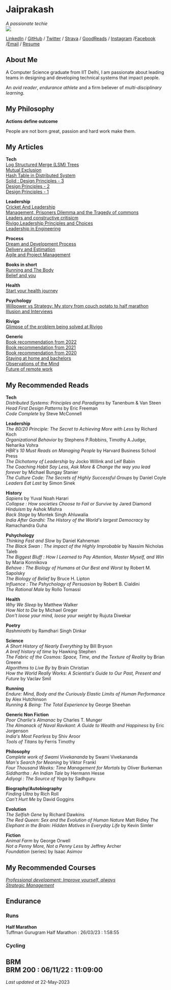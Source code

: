 # Jaiprakash

_A passionate techie_ <br>
![](https://user-images.githubusercontent.com/19921950/113431605-a2a82380-93f9-11eb-83cf-127d8f1cbe6c.jpg)

 [LinkedIn](http://linkedin.techiejai.com) / [GitHub](http://github.techiejai.com) / [Twitter](http://twitter.techiejai.com) / [Strava](http://strava.techiejai.com) / [GoodReads](http://goodreads.techiejai.com/) / [Instagram](http://insta.techiejai.com) /[Facebook](http://facebook.techiejai.com) /[Email](mailto:techiejaiprakash@gmail.com) / [Resume](http://resume.techiejai.com)

## About Me

A Computer Science graduate from IIT Delhi, I am passionate about leading teams in designing and developing technical systems that impact people.

An _avid reader_, _endurance athlete_ and a firm believer of _multi-disciplinary learning_.

## My Philosophy

**Actions define outcome** <br>

People are not born great, passion and hard work make them.

<!-- ##My Projects
**Tech**


**Leadership**<br>
Adoption of Agile methodology. -->



## My Articles
**Tech**<br>
[Log Structured Merge (LSM) Trees](https://medium.com/codex/understanding-log-structured-merge-lsm-trees-c4a0039f17a8)<br>
[Mutual Exclusion](https://medium.com/swlh/mutual-exclusion-8ee27ea772c0)<br>
[Hash Table in Distributed System](https://techiejai.medium.com/hash-tables-in-distributed-system-52dac98801ae)<br>
[Solid : Design Principles - 3](https://techiejaiprakash.wordpress.com/2020/05/27/design-principles-3/amp/) <br>
[Design Principles - 2](https://techiejaiprakash.wordpress.com/2020/04/30/design-principles-2/amp/)<br>
[Design Principles - 1](https://techiejaiprakash.wordpress.com/2020/04/28/design-principles-1/)<br>

**Leadership**<br>
[Cricket And Leadership](https://techiejai.medium.com/cricket-and-leadership-e8d9c0d0026c)<br>
[Management, Prisoners Dilemma and the Tragedy of commons](https://techiejai.medium.com/management-prisoners-dilemma-and-the-tragedy-of-the-commons-278b533094f6)<br>
[Leaders and constructive critisicm](https://www.linkedin.com/pulse/leaders-constructive-criticism-jaiprakash-choudhary/)<br>
[Rivigo,Leadership Principles and Choices](https://www.linkedin.com/pulse/rivigo-leadership-principles-choices-jaiprakash-choudhary/)<br>
[Leadership in Engineering](https://www.linkedin.com/pulse/leadership-engineering-jaiprakash-choudhary/) <br>

**Process**<br>
[Dream and Development Process](https://techiejaiprakash.wordpress.com/2020/06/25/dream-and-development-process/) <br>
[Delivery and Estimation](https://techiejai.medium.com/delivery-and-estimation-eeb704677dfc)<br>
[Agile and Project Management](https://www.linkedin.com/pulse/agile-project-management-jaiprakash-choudhary/) <br>

**Books in short**<br>
[Running and The Body](https://techiejai.medium.com/running-and-the-body-7f5bc024a765)<br>
[Belief and you](https://techiejai.medium.com/belief-and-you-819e39ba4f7a)<br>

**Health**<br>
[Start your health journey](https://techiejai.medium.com/how-to-begin-the-fitness-journey-2e40a5908a81) <br>


**Psychology**<br>
[Willpower vs Strategy: My story from couch potato to half marathon](https://techiejai.medium.com/willpower-vs-strategy-my-story-from-couch-potato-to-half-marathon-what-it-means-in-leadership-7d2d1a037398)<br>
[Illusion and Interviews](https://techiejai.medium.com/illusions-and-interviews-84f9aaf38920)<br>

**Rivigo**<br>
[Glimpse of the problem being solved at Rivigo](https://www.linkedin.com/pulse/glimpse-problems-being-solved-rivigo-jaiprakash-choudhary/)<br>

**Generic**<br>
[Book recommendation from 2022](https://techiejai.medium.com/recommendation-books-read-in-2022-8c47b84c9ac1)<br>
[Book recommendation from 2021](https://techiejai.medium.com/recommendation-books-read-in-2021-b606c03777e4) <br>
[Book recommendation from 2020](https://techiejai.medium.com/recommendation-books-read-in-2020-d19b78a0da88)<br>
[Staying at home and bachelors](https://www.linkedin.com/pulse/staying-home-bachelors-jaiprakash-choudhary/) <br>
[Observations of the Mind](https://www.linkedin.com/pulse/observations-mind-jaiprakash-choudhary/) <br>
[Future of remote work](https://techiejai.medium.com/future-of-remote-work-710d5f27d1ff) <br>

## My Recommended Reads
**Tech**<br>
_Distributed Systems: Principles and Paradigms_ by Tanenbum & Van Steen<br>
_Head First Design Patterns_ by Eric Freeman<br>
_Code Complete_ by Steve McConnell<br>

**Leadership**<br>
_The 80/20 Principle: The Secret to Achieving More with Less_ by Richard Koch<br>
_Organizational Behavior_ by Stephens P.Robbins, Timothy A.Judge, Neharika Vohra<br>
_HBR's 10 Must Reads on Managing People_ by Harvard Business School Press <br>
_The Dichotomy of Leadership_ by Jocko Willink and Leif Babin <br>
_The Coaching Habit Say Less, Ask More & Change the way you lead forever_ by Michael Bungay Stanier <br>
_The Culture Code: The Secrets of Highly Successful Groups_ by Daniel Coyle<br>
_Leaders Eat Last_ by Simon Sinek<br>

**History**<br>
_Sapiens_ by Yuval Noah Harari<br>
_Collapse : How societies Choose to Fail or Survive_ by Jared Diamond<br>
_Hinduism_ by Ashok Mishra<br>
_Back Stage_ by Montek Singh Ahluwalia<br>
_India After Gandhi: The History of the World's largest Democracy_ by Ramachandra Guha<br>

**Pshychology**<br>
_Thinking Fast and Slow_ by Daniel Kahneman<br>
_The Black Swan : The impact of the Highly Improbable_ by Nassim Nicholas Taleb<br>
_The Biggest Bluff : How I Learned to Pay Attention, Master Myself, and Win_ by Maria Konnikova<br> 
_Behave : The Biology of Humans at Our Best and Worst_ by Robert M. Sapolsky<br>
_The Biology of Belief_ by Bruce H. Lipton<br>
_Influence : The Pshychology of Persuasion_ by Robert B. Cialdini<br>
_The Rational Male_ by Rollo Tomassi<br>

**Health**<br>
_Why We Sleep_ by Matthew Walker<br>
_How Not to Die_ by Michael Greger<br>
_Don't loose your mind, loose your weight_ by Rujuta Diwekar <br>

**Poetry**<br>
_Rashmirathi_ by Ramdhari Singh Dinkar<br>

**Science**<br>
_A Short History of Nearly Everything_ by Bill Bryson<br>
_A breif history of time_ by Hawking Stephen<br>
_The Fabric of the Cosmos: Space, Time, and the Texture of Reality_ by Brian Greene<br>
_Algorithms to Live By_ by Brain Christian<br>
_How the World Really Works: A Scientist's Guide to Our Past, Present and Future_ by Vaclav Smil<br>

**Running**<br>
_Endure: Mind, Body and the Curiously Elastic Limits of Human Performance_ by Alex Hutchinson<br>
_Running & Being: The Total Experience_ by George Sheehan<br>

**Generic Non Fiction**<br>
_Poor Charlie's Almanac_ by Charles T. Munger<br>
_The Almanack of Naval Ravikant: A Guide to Wealth and Happiness_ by Eric Jorgenson<br>
_India's Most Fearless_ by Shiv Aroor<br>
_Tools of Titans_ by Ferris Timothy<br>

**Philosophy**<br>
_Complete work of Swami Vivekananda_ by Swami Vivekananda<br>
_Man's Search for Meaning_ by Viktor Frankl<br>
_Four Thousand Weeks: Time Management for Mortals_ by Oliver Burkeman
_Siddhartha : An Indian Tale_ by Hermann Hesse<br>
_Adiyogi : The Source of Yoga_ by Sadhguru<br>

**Biography/Autobiography**<br>
_Finding Ultra_ by Rich Roll<br>
_Can't Hurt Me_ by David Goggins<br>

**Evolution**<br>
_The Selfish Gene_ by Richard Dawkins<br>
_The Red Queen: Sex and the Evolution of Human Nature_ Matt Ridley
_The Elephant in the Brain: Hidden Motives in Everyday Life_ by Kevin Simler

**Fiction**<br>
_Animal Farm_ by George Orwell<br>
_Not a Penny More, Not a Penny Less_ by Jeffrey Archer<br>
_Foundation_ (series) by Isaac Asimov<br>


## My Recommended Courses
[_Professional development: Improve yourself, always_](https://www.coursera.org/learn/professional-development-improve-yourself/home/welcome)<br>
[_Strategic Management_](https://www.coursera.org/learn/strategic-management/home/welcome)<br>

## Endurance<br>

### Runs<br>
**Half Marathon**<br>
Tuffman Gurugram Half Marathon : 26/03/23 : 1:58:55 <br>

### Cycling<br>
**BRM**<br>
BRM 200 : 06/11/22 : 11:09:00 <br>
---
_Last updated at_ 22-May-2023
